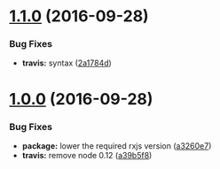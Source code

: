 <a name="1.1.0"></a>
# [1.1.0](https://github.com/mrtnbroder/superagent-rxjs/compare/v1.0.0...v1.1.0) (2016-09-28)


### Bug Fixes

* **travis:** syntax ([2a1784d](https://github.com/mrtnbroder/superagent-rxjs/commit/2a1784d))



<a name="1.0.0"></a>
# [1.0.0](https://github.com/mrtnbroder/superagent-rxjs/compare/a39b5f8...v1.0.0) (2016-09-28)


### Bug Fixes

* **package:** lower the required rxjs version ([a3260e7](https://github.com/mrtnbroder/superagent-rxjs/commit/a3260e7))
* **travis:** remove node 0.12 ([a39b5f8](https://github.com/mrtnbroder/superagent-rxjs/commit/a39b5f8))



